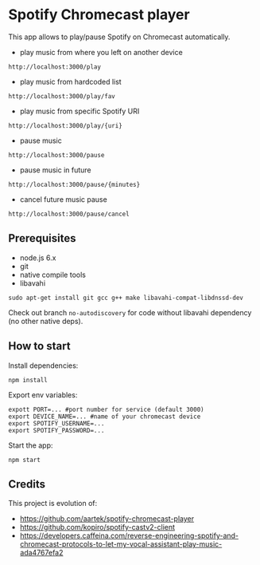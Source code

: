 # Spotify Chromecast player

This app allows to play/pause Spotify on Chromecast automatically.

- play music from where you left on another device
```
http://localhost:3000/play
```
- play music from hardcoded list
```
http://localhost:3000/play/fav
```
- play music from specific Spotify URI
```
http://localhost:3000/play/{uri}
```

- pause music
```
http://localhost:3000/pause
```
- pause music in future
```
http://localhost:3000/pause/{minutes}
```
- cancel future music pause
```
http://localhost:3000/pause/cancel
```


## Prerequisites

- node.js 6.x
- git
- native compile tools
- libavahi

```
sudo apt-get install git gcc g++ make libavahi-compat-libdnssd-dev
```

Check out branch `no-autodiscovery` for code without libavahi dependency (no other native deps).


## How to start

Install dependencies:

```
npm install
```

Export env variables:

```
expott PORT=... #port number for service (default 3000)
export DEVICE_NAME=... #name of your chromecast device
export SPOTIFY_USERNAME=...
export SPOTIFY_PASSWORD=...
```

Start the app:

```
npm start
```


## Credits

This project is evolution of:
 - https://github.com/aartek/spotify-chromecast-player
 - https://github.com/kopiro/spotify-castv2-client
 - https://developers.caffeina.com/reverse-engineering-spotify-and-chromecast-protocols-to-let-my-vocal-assistant-play-music-ada4767efa2